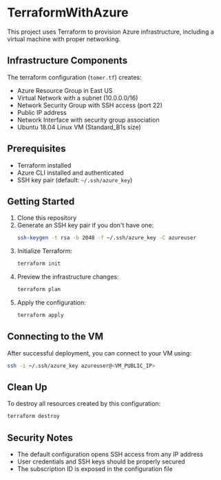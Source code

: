 # TerraformWithAzure

This project uses Terraform to provision Azure infrastructure, including a virtual machine with proper networking.

## Infrastructure Components

The terraform configuration (`tomer.tf`) creates:

- Azure Resource Group in East US
- Virtual Network with a subnet (10.0.0.0/16)
- Network Security Group with SSH access (port 22)
- Public IP address
- Network Interface with security group association
- Ubuntu 18.04 Linux VM (Standard_B1s size)

## Prerequisites

- Terraform installed
- Azure CLI installed and authenticated
- SSH key pair (default: `~/.ssh/azure_key`)

## Getting Started

1. Clone this repository
2. Generate an SSH key pair if you don't have one:
   ```bash
   ssh-keygen -t rsa -b 2048 -f ~/.ssh/azure_key -C azureuser
   ```
3. Initialize Terraform:
   ```bash
   terraform init
   ```
4. Preview the infrastructure changes:
   ```bash
   terraform plan
   ```
5. Apply the configuration:
   ```bash
   terraform apply
   ```

## Connecting to the VM

After successful deployment, you can connect to your VM using:

```bash
ssh -i ~/.ssh/azure_key azureuser@<VM_PUBLIC_IP>
```

## Clean Up

To destroy all resources created by this configuration:

```bash
terraform destroy
```

## Security Notes

- The default configuration opens SSH access from any IP address
- User credentials and SSH keys should be properly secured
- The subscription ID is exposed in the configuration file